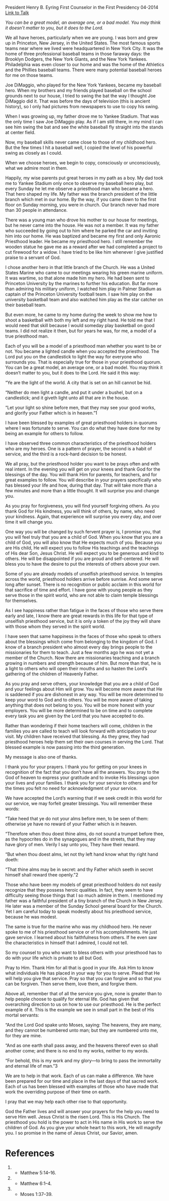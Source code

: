 President Henry B. Eyring
First Counselor in the First Presidency
04-2014
[Link to Talk](https://www.churchofjesuschrist.org/study/general-conference/2014/04/the-priesthood-man?lang=eng)

_You can be a great model, an average one, or a bad model. You may think it doesn’t matter to you, but it does to the Lord._

We all have heroes, particularly when we are young. I was born and grew up in Princeton, New Jersey, in the United States. The most famous sports teams near where we lived were headquartered in New York City. It was the home of three professional baseball teams in those faraway days: the Brooklyn Dodgers, the New York Giants, and the New York Yankees. Philadelphia was even closer to our home and was the home of the Athletics and the Phillies baseball teams. There were many potential baseball heroes for me on those teams.

Joe DiMaggio, who played for the New York Yankees, became my baseball hero. When my brothers and my friends played baseball on the school grounds next to our house, I tried to swing the bat the way I thought Joe DiMaggio did it. That was before the days of television (this is ancient history), so I only had pictures from newspapers to use to copy his swing.

When I was growing up, my father drove me to Yankee Stadium. That was the only time I saw Joe DiMaggio play. As if I am still there, in my mind I can see him swing the bat and see the white baseball fly straight into the stands at center field.

Now, my baseball skills never came close to those of my childhood hero. But the few times I hit a baseball well, I copied the level of his powerful swing as closely as I could.



When we choose heroes, we begin to copy, consciously or unconsciously, what we admire most in them.

Happily, my wise parents put great heroes in my path as a boy. My dad took me to Yankee Stadium only once to observe my baseball hero play, but every Sunday he let me observe a priesthood man who became a hero. That hero shaped my life. My father was the branch president of the little branch which met in our home. By the way, if you came down to the first floor on Sunday morning, you were in church. Our branch never had more than 30 people in attendance.

There was a young man who drove his mother to our house for meetings, but he never came into the house. He was not a member. It was my father who succeeded by going out to him where he parked the car and inviting him into our home. He was baptized and became my first and only Aaronic Priesthood leader. He became my priesthood hero. I still remember the wooden statue he gave me as a reward after we had completed a project to cut firewood for a widow. I have tried to be like him whenever I give justified praise to a servant of God.

I chose another hero in that little branch of the Church. He was a United States Marine who came to our meetings wearing his green marine uniform. It was wartime, so that alone made him my hero. He had been sent to Princeton University by the marines to further his education. But far more than admiring his military uniform, I watched him play in Palmer Stadium as captain of the Princeton University football team. I saw him play on the university basketball team and also watched him play as the star catcher on their baseball team.

But even more, he came to my home during the week to show me how to shoot a basketball with both my left and my right hand. He told me that I would need that skill because I would someday play basketball on good teams. I did not realize it then, but for years he was, for me, a model of a true priesthood man.

Each of you will be a model of a priesthood man whether you want to be or not. You became a lighted candle when you accepted the priesthood. The Lord put you on the candlestick to light the way for everyone who surrounds you. That is especially true for those in your priesthood quorum. You can be a great model, an average one, or a bad model. You may think it doesn’t matter to you, but it does to the Lord. He said it this way:

“Ye are the light of the world. A city that is set on an hill cannot be hid.

“Neither do men light a candle, and put it under a bushel, but on a candlestick; and it giveth light unto all that are in the house.

“Let your light so shine before men, that they may see your good works, and glorify your Father which is in heaven.”1

I have been blessed by examples of great priesthood holders in quorums where I was fortunate to serve. You can do what they have done for me by being an example for others to follow.

I have observed three common characteristics of the priesthood holders who are my heroes. One is a pattern of prayer, the second is a habit of service, and the third is a rock-hard decision to be honest.

We all pray, but the priesthood holder you want to be prays often and with real intent. In the evening you will get on your knees and thank God for the blessings of the day. You will thank Him for parents, for teachers, and for great examples to follow. You will describe in your prayers specifically who has blessed your life and how, during that day. That will take more than a few minutes and more than a little thought. It will surprise you and change you.

As you pray for forgiveness, you will find yourself forgiving others. As you thank God for His kindness, you will think of others, by name, who need your kindness. Again, that experience will surprise you every day, and over time it will change you.

One way you will be changed by such fervent prayer is, I promise you, that you will feel truly that you are a child of God. When you know that you are a child of God, you will also know that He expects much of you. Because you are His child, He will expect you to follow His teachings and the teachings of His dear Son, Jesus Christ. He will expect you to be generous and kind to others. He will be disappointed if you are proud and self-centered. He will bless you to have the desire to put the interests of others above your own.

Some of you are already models of unselfish priesthood service. In temples across the world, priesthood holders arrive before sunrise. And some serve long after sunset. There is no recognition or public acclaim in this world for that sacrifice of time and effort. I have gone with young people as they serve those in the spirit world, who are not able to claim temple blessings for themselves.

As I see happiness rather than fatigue in the faces of those who serve there early and late, I know there are great rewards in this life for that type of unselfish priesthood service, but it is only a token of the joy they will share with those whom they served in the spirit world.

I have seen that same happiness in the faces of those who speak to others about the blessings which come from belonging to the kingdom of God. I know of a branch president who almost every day brings people to the missionaries for them to teach. Just a few months ago he was not yet a member of the Church. Now there are missionaries teaching and a branch growing in numbers and strength because of him. But more than that, he is a light to others who will open their mouths and so hasten the Lord’s gathering of the children of Heavenly Father.

As you pray and serve others, your knowledge that you are a child of God and your feelings about Him will grow. You will become more aware that He is saddened if you are dishonest in any way. You will be more determined to keep your word to God and to others. You will be more aware of taking anything that does not belong to you. You will be more honest with your employers. You will be more determined to be on time and to complete every task you are given by the Lord that you have accepted to do.

Rather than wondering if their home teachers will come, children in the families you are called to teach will look forward with anticipation to your visit. My children have received that blessing. As they grew, they had priesthood heroes help them set their own courses in serving the Lord. That blessed example is now passing into the third generation.

My message is also one of thanks.

I thank you for your prayers. I thank you for getting on your knees in recognition of the fact that you don’t have all the answers. You pray to the God of heaven to express your gratitude and to invoke His blessings upon your lives and your families. I thank you for your service to others and for the times you felt no need for acknowledgment of your service.

We have accepted the Lord’s warning that if we seek credit in this world for our service, we may forfeit greater blessings. You will remember these words:



“Take heed that ye do not your alms before men, to be seen of them: otherwise ye have no reward of your Father which is in heaven.

“Therefore when thou doest thine alms, do not sound a trumpet before thee, as the hypocrites do in the synagogues and in the streets, that they may have glory of men. Verily I say unto you, They have their reward.

“But when thou doest alms, let not thy left hand know what thy right hand doeth:

“That thine alms may be in secret: and thy Father which seeth in secret himself shall reward thee openly.”2

Those who have been my models of great priesthood holders do not easily recognize that they possess heroic qualities. In fact, they seem to have difficulty seeing those things that I so much admire in them. I mentioned my father was a faithful president of a tiny branch of the Church in New Jersey. He later was a member of the Sunday School general board for the Church. Yet I am careful today to speak modestly about his priesthood service, because he was modest.

The same is true for the marine who was my childhood hero. He never spoke to me of his priesthood service or of his accomplishments. He just gave service. I learned about his faithfulness from others. If he even saw the characteristics in himself that I admired, I could not tell.

So my counsel to you who want to bless others with your priesthood has to do with your life which is private to all but God.

Pray to Him. Thank Him for all that is good in your life. Ask Him to know what individuals He has placed in your way for you to serve. Plead that He will help you give that service. Pray so that you can forgive and so that you can be forgiven. Then serve them, love them, and forgive them.

Above all, remember that of all the service you give, none is greater than to help people choose to qualify for eternal life. God has given that overarching direction to us on how to use our priesthood. He is the perfect example of it. This is the example we see in small part in the best of His mortal servants:

“And the Lord God spake unto Moses, saying: The heavens, they are many, and they cannot be numbered unto man; but they are numbered unto me, for they are mine.

“And as one earth shall pass away, and the heavens thereof even so shall another come; and there is no end to my works, neither to my words.

“For behold, this is my work and my glory—to bring to pass the immortality and eternal life of man.”3

We are to help in that work. Each of us can make a difference. We have been prepared for our time and place in the last days of that sacred work. Each of us has been blessed with examples of those who have made that work the overriding purpose of their time on earth.

I pray that we may help each other rise to that opportunity.

God the Father lives and will answer your prayers for the help you need to serve Him well. Jesus Christ is the risen Lord. This is His Church. The priesthood you hold is the power to act in His name in His work to serve the children of God. As you give your whole heart to this work, He will magnify you. I so promise in the name of Jesus Christ, our Savior, amen.

# References
1. - Matthew 5:14–16.
2. - Matthew 6:1–4.
3. - Moses 1:37–39.